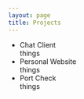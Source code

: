 ```yaml
---
layout: page
title: Projects
---
```

* Chat Client  
    things
* Personal Website  
    things
* Port Check  
    things